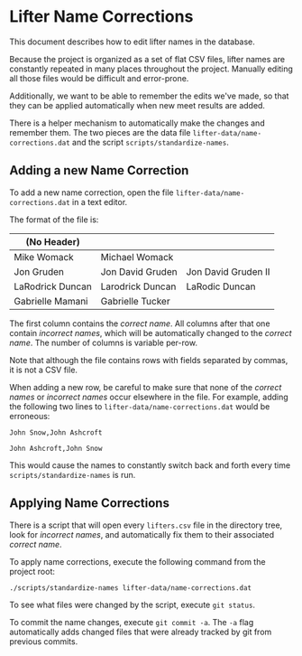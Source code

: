 # Lifter Name Corrections

This document describes how to edit lifter names in the database.

Because the project is organized as a set of flat CSV files, lifter names are constantly repeated in many places throughout the project. Manually editing all those files would be difficult and error-prone.

Additionally, we want to be able to remember the edits we've made, so that they can be applied automatically when new meet results are added.

There is a helper mechanism to automatically make the changes and remember them. The two pieces are the data file `lifter-data/name-corrections.dat` and the script `scripts/standardize-names`.

## Adding a new Name Correction

To add a new name correction, open the file `lifter-data/name-corrections.dat` in a text editor.

The format of the file is:

| (No Header)      |                  |                     |
|------------------|------------------|---------------------|
| Mike Womack      | Michael Womack   |                     |
| Jon Gruden       | Jon David Gruden | Jon David Gruden II |
| LaRodrick Duncan | Larodrick Duncan | LaRodic Duncan      |
| Gabrielle Mamani | Gabrielle Tucker |                     |

The first column contains the *correct name*. All columns after that one contain *incorrect names*, which will be automatically changed to the *correct name*. The number of columns is variable per-row.

Note that although the file contains rows with fields separated by commas, it is not a CSV file.

When adding a new row, be careful to make sure that none of the *correct names* or *incorrect names* occur elsewhere in the file. For example, adding the following two lines to `lifter-data/name-corrections.dat` would be erroneous:

`John Snow,John Ashcroft`

`John Ashcroft,John Snow`

This would cause the names to constantly switch back and forth every time `scripts/standardize-names` is run.

## Applying Name Corrections

There is a script that will open every `lifters.csv` file in the directory tree, look for *incorrect names*, and automatically fix them to their associated *correct name*.

To apply name corrections, execute the following command from the project root:

`./scripts/standardize-names lifter-data/name-corrections.dat`

To see what files were changed by the script, execute `git status`.

To commit the name changes, execute `git commit -a`. The `-a` flag automatically adds changed files that were already tracked by git from previous commits.
